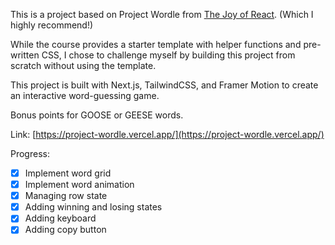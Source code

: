 This is a project based on Project Wordle from [The Joy of React](https://www.joyofreact.com/). (Which I highly recommend!)

While the course provides a starter template with helper functions and pre-written CSS, I chose to challenge myself by building this project from scratch without using the template.

This project is built with Next.js, TailwindCSS, and Framer Motion to create an interactive word-guessing game.

Bonus points for GOOSE or GEESE words.

Link: [https://project-wordle.vercel.app/](https://project-wordle.vercel.app/)

Progress:

- [x] Implement word grid
- [x] Implement word animation
- [x] Managing row state
- [x] Adding winning and losing states
- [x] Adding keyboard
- [x] Adding copy button
